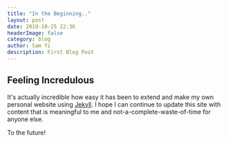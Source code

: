 ```yaml
---
title: "In the Beginning.."
layout: post
date: 2019-10-25 22:36
headerImage: false
category: blog
author: Sam Yi
description: First Blog Post
---
```


## Feeling Incredulous

It's actually incredible how easy it has been to extend and make my own personal website using [Jekyll](https://jekyllrb.com/). I hope I can continue to update this site with content that is meaningful to me and not-a-complete-waste-of-time for anyone else.

To the future!